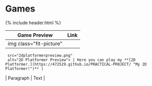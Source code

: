 # Games

{% include header.html %}

| Game Preview | Link |
| ------ | ----------- |
| img class="fit-picture"
     src="2dplatformerpreview.png"
     alt="2D Platformer Preview"> | Here you can play my **[2D Platformer.](https://472529.github.io/PRACTICAL-PROJECT/ "My 2D Platformer!")** |
| Paragraph | Text |
